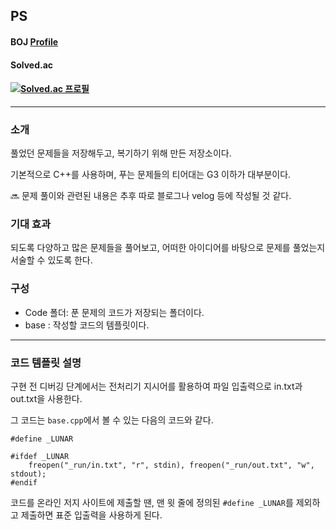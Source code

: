 ## PS
#### BOJ [Profile](https://www.acmicpc.net/user/mo0nlight0)   
#### Solved.ac
#### [![Solved.ac 프로필](http://mazassumnida.wtf/api/v2/generate_badge?boj=mo0nlight0)](https://solved.ac/mo0nlight0)
------------------------------------------------------
### 소개
풀었던 문제들을 저장해두고, 복기하기 위해 만든 저장소이다.

기본적으로 C++를 사용하며, 푸는 문제들의 티어대는 G3 이하가 대부분이다.

🔜
문제 풀이와 관련된 내용은 추후 따로 블로그나 velog 등에 작성될 것 같다.


### 기대 효과
 
되도록 다양하고 많은 문제들을 풀어보고, 어떠한 아이디어를 바탕으로 문제를 풀었는지 서술할 수 있도록 한다.

### 구성

* Code 폴더: 푼 문제의 코드가 저장되는 폴더이다.
* base : 작성할 코드의 템플릿이다.
--- 

### 코드 템플릿 설명

구현 전 디버깅 단계에서는 전처리기 지시어를 활용하여 파일 입출력으로 in.txt과 out.txt을 사용한다.

그 코드는 `base.cpp`에서 볼 수 있는 다음의 코드와 같다.
```
#define _LUNAR

#ifdef _LUNAR
    freopen("_run/in.txt", "r", stdin), freopen("_run/out.txt", "w", stdout);
#endif
```
코드를 온라인 저지 사이트에 제출할 땐, 맨 윗 줄에 정의된 `#define _LUNAR`를 제외하고 제출하면 표준 입출력을 사용하게 된다.